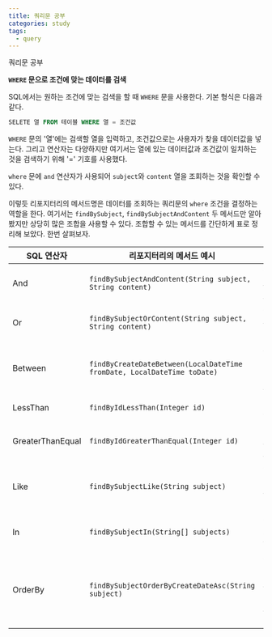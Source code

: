 ```yaml
---
title: 쿼리문 공부
categories: study
tags:
  - query
---
```

쿼리문 공부

**`WHERE` 문으로 조건에 맞는 데이터를 검색**

SQL에서는 원하는 조건에 맞는 검색을 할 때 `WHERE` 문을 사용한다. 기본 형식은 다음과 같다.

```sql
SELETE 열 FROM 테이블 WHERE 열 = 조건값   
```

`WHERE` 문의 '열'에는 검색할 열을 입력하고, 조건값으로는 사용자가 찾을 데이터값을 넣는다. 그리고 연산자는 다양하지만 여기서는 열에 있는 데이터값과 조건값이 일치하는 것을 검색하기 위해 '=' 기호를 사용했다.

`where` 문에 `and` 연산자가 사용되어 `subject`와 `content` 열을 조회하는 것을 확인할 수 있다.

이렇듯 리포지터리의 메서드명은 데이터를 조회하는 쿼리문의 `where` 조건을 결정하는 역할을 한다. 여기서는 `findBySubject`, `findBySubjectAndContent` 두 메서드만 알아봤지만 상당히 많은 조합을 사용할 수 있다. 조합할 수 있는 메서드를 간단하게 표로 정리해 보았다. 한번 살펴보자.

|SQL 연산자|리포지터리의 메서드 예시|설명|
|---|---|---|
|And|`findBySubjectAndContent(String subject, String content)`|`Subject`, `Content` 열과 일치하는 데이터를 조회|
|Or|`findBySubjectOrContent(String subject, String content)`|`Subject`열 또는 `Content` 열과 일치하는 데이터를 조회|
|Between|`findByCreateDateBetween(LocalDateTime fromDate, LocalDateTime toDate)`|`CreateDate` 열의 데이터 중 정해진 범위 내에 있는 데이터를 조회|
|LessThan|`findByIdLessThan(Integer id)`|`Id` 열에서 조건보다 작은 데이터를 조회|
|GreaterThanEqual|`findByIdGreaterThanEqual(Integer id)`|`Id` 열에서 조건보다 크거나 같은 데이터를 조회|
|Like|`findBySubjectLike(String subject)`|`Subject` 열에서 문자열 ‘subject’와 같은 문자열을 포함한 데이터를 조회|
|In|`findBySubjectIn(String[] subjects)`|`Subject` 열의 데이터가 주어진 배열에 포함되는 데이터만 조회|
|OrderBy|`findBySubjectOrderByCreateDateAsc(String subject)`|`Subject` 열 중 조건에 일치하는 데이터를 조회하여 `CreateDate` 열을 오름차순으로 정렬하여 반환|


